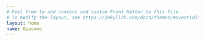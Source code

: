 ```yaml
---
# Feel free to add content and custom Front Matter to this file.
# To modify the layout, see https://jekyllrb.com/docs/themes/#overriding-theme-defaults
layout: home
name: Giacomo
---
```


